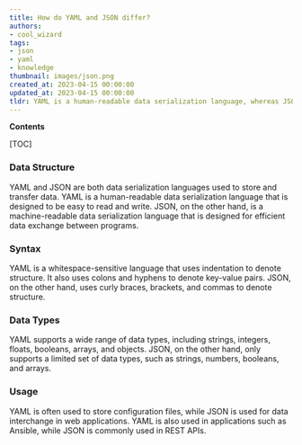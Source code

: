 ```yaml
---
title: How do YAML and JSON differ?
authors:
- cool_wizard
tags:
- json
- yaml
- knowledge
thumbnail: images/json.png
created_at: 2023-04-15 00:00:00
updated_at: 2023-04-15 00:00:00
tldr: YAML is a human-readable data serialization language, whereas JSON is a machine-readable data interchange format.
---
```


**Contents**

[TOC]

### Data Structure

YAML and JSON are both data serialization languages used to store and transfer data. YAML is a human-readable data serialization language that is designed to be easy to read and write. JSON, on the other hand, is a machine-readable data serialization language that is designed for efficient data exchange between programs.

### Syntax

YAML is a whitespace-sensitive language that uses indentation to denote structure. It also uses colons and hyphens to denote key-value pairs. JSON, on the other hand, uses curly braces, brackets, and commas to denote structure.

### Data Types

YAML supports a wide range of data types, including strings, integers, floats, booleans, arrays, and objects. JSON, on the other hand, only supports a limited set of data types, such as strings, numbers, booleans, and arrays.

### Usage

YAML is often used to store configuration files, while JSON is used for data interchange in web applications. YAML is also used in applications such as Ansible, while JSON is commonly used in REST APIs.
